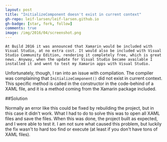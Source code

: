 ```yaml
---
layout: post
title: "InitializeComponent doesn't exist in current context"
gh-repo: leif-larsen/leif-larsen.github.io
gh-badge: [star, fork, follow]
comments: true
image: /img/2016/04/screenshot.png
---
```

    
    At Build 2016 it was announced that Xamarin would be included with Visual Studio, at no extra cost. It would also be included with Visual Studio Community Edition, rendering it completely free, which is great news. Anyway, when the update for Visual Studio became available I installed it and went to test my Xamarin apps with Visual Studio. 

Unfortunately, though, I ran into an issue with compilation. The compiler was complaining that <code>InitializeComponent()</code> did not exist in current context. This specific method is called in the constructor in the code-behind of a XAML file, and it is a method coming from the Xamarin package included. 

##Solution

Normally an error like this could be fixed by rebuilding the project, but in this case it didn't work. What I had to do to solve this was to open all XAML files and save the files. When this was done, the project built as expected, and I were able to test it. I am not sure what caused this problem, but luckily the fix wasn't to hard too find or execute (at least if you don't have tons of XAML files).

